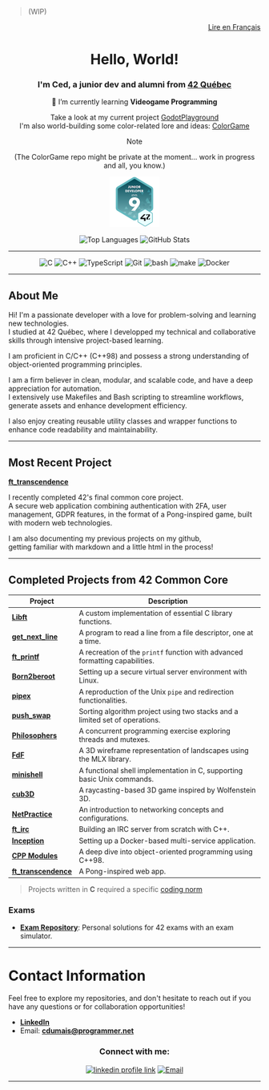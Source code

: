 > (WIP)

<div align="right">

[Lire en Français](./README_FR.md)

</div>

<!-- Character sheet

🧙‍♂️ Class:    Shell-wielding dev mage
🌀 Subclass: Makefile scholar, arcane game tinkerer, Linux technomancer

🪄 Skills:
  🔹 Script Smithing - Hand-forges Bash incantations.
  🔹 Workflow Alchemy - Transmutes chaos into reusable scripts.
  🔹 Automation Runes - Etches `.sh` rituals that banish tedium and summon order.
  🔹 Daemon Whispering - Talks to background processes. They sometimes talk back.

🎒 Inventory:
  🔸 +1 Makefile
  🔸 Shell wand (bound to ~/bin)
  🔸 Obsidian `.bash_history` scroll
  🔸 Uncompiled dreams of a 2D game
  🔸 Half-mapped levels and gravity experiments
  🔸 A well-worn 42 spellbook (`cdumais’s Grimoire of the Common Core`)

📜 Current Quests:
  ★ Refactor the Ancient Scripts (with comments this time)
  ★ Document the Forgotten Projects before they fade
  ★ Discover the Hidden Job Board of Sysadminia
  ★ Tame the input beasts of multi-dimensional game realms

🐞 Known Bugs:
  ✦ Occasionally casts `rm -rf` too confidently
  ✦ Believes every script deserves version control
  ✦ Talks to daemons in public
  ✦ Too many terminal tabs, too little RAM
  ✦ Wears headphones like armor against chaotic frequencies
  ✦ Easily startled by audio crits; Proximity debuff active.
-->

<!-- Status ideas
About to understand...
Understanding adjacent...
Knows just enough to ask better questions...
🦕
Version controlled since the Triassic... 
Jurasscript enabled.
Coding in C like extinction isn't real.
-->

<div align="center">

# Hello, World!

### I'm Ced, a junior dev and alumni from [42 Québec](https://www.42quebec.com)

🌱 I’m currently learning **Videogame Programming**  

Take a look at my current project [GodotPlayground](https://github.com/SaydRomey/GodotPlayground)  
I'm also world-building some color-related lore and ideas: [ColorGame](https://github.com/SaydRomey/ColorGame)  
> [!NOTE]
> (The ColorGame repo might be private at the moment... work in progress and all, you know.)  

<!-- Credly Badges -->

<!--
[![My Badge](./assets/42-cursus-junior-developer-level-9.png)](https://www.credly.com/badges/dce5ba28-a041-4f79-bad6-19be6ea74746/public_url)
-->

<p align="center">
  <a href="https://www.credly.com/badges/dce5ba28-a041-4f79-bad6-19be6ea74746/public_url">
    <img src="./assets/42-cursus-junior-developer-level-9.png" alt="42 Cursus Junior Developer Badge" width="100"/>
  </a>
</p>

<!-- Github Stats -->
<img src="https://github-readme-stats.vercel.app/api/top-langs/?username=SaydRomey&layout=compact&theme=tokyonight&card_width=400" alt="Top Languages" height="170"/>
<img src="https://github-readme-stats.vercel.app/api?username=SaydRomey&show_icons=true&theme=tokyonight" alt="GitHub Stats" height="170"/>

</div>

---

<div align="center">
  
![C](https://img.shields.io/badge/C-00599C?style=for-the-badge&logo=c&logoColor=white)
![C++](https://img.shields.io/badge/C%2B%2B-00599C?style=for-the-badge&logo=c%2B%2B&logoColor=white)
![TypeScript](https://img.shields.io/badge/typescript-%23007ACC.svg?style=for-the-badge&logo=typescript&logoColor=white)
![Git](https://img.shields.io/badge/GIT-E44C30?style=for-the-badge&logo=git&logoColor=white)
![bash](https://img.shields.io/badge/GNU%20Bash-4EAA25?style=for-the-badge&logo=GNU%20Bash&logoColor=white)
![make](https://img.shields.io/badge/Make-6D00CC.svg?style=for-the-badge&logo=Make&logoColor=white)
![Docker](https://img.shields.io/badge/Docker-2CA5E0?style=for-the-badge&logo=docker&logoColor=white)

</div>

---

## About Me

Hi! I'm a passionate developer with a love for problem-solving and learning new technologies.  
I studied at 42 Québec, where I developped my technical and collaborative skills through intensive project-based learning.

I am proficient in C/C++ (C++98) and possess a strong understanding of object-oriented programming principles.

I am a firm believer in clean, modular, and scalable code, and have a deep appreciation for automation.  
I extensively use Makefiles and Bash scripting to streamline workflows, generate assets and enhance development efficiency.

I also enjoy creating reusable utility classes and wrapper functions to enhance code readability and maintainability.

---

## Most Recent Project
**[ft_transcendence](https://github.com/SaydRomey/ft_transcendence)**

I recently completed 42's final common core project.  
A secure web application combining authentication with 2FA, user management, GDPR features, in the format of a Pong-inspired game, built with modern web technologies.

I am also documenting my previous projects on my github,  
getting familiar with markdown and a little html in the process!

---

## Completed Projects from 42 Common Core

| Project | Description |
|---------|------------|
| **[Libft](https://github.com/SaydRomey/libft)** | A custom implementation of essential C library functions. |
| **[get_next_line](https://github.com/SaydRomey/get_next_line)** | A program to read a line from a file descriptor, one at a time. |
| **[ft_printf](https://github.com/SaydRomey/ft_printf)** | A recreation of the `printf` function with advanced formatting capabilities. |
| **[Born2beroot](https://github.com/SaydRomey/B2BR)** | Setting up a secure virtual server environment with Linux. |
| **[pipex](https://github.com/SaydRomey/pipex)** | A reproduction of the Unix `pipe` and redirection functionalities. |
| **[push_swap](https://github.com/SaydRomey/push_swap)** | Sorting algorithm project using two stacks and a limited set of operations. |
| **[Philosophers](https://github.com/SaydRomey/Philosopher)** | A concurrent programming exercise exploring threads and mutexes. |
| **[FdF](https://github.com/SaydRomey/FdF)** | A 3D wireframe representation of landscapes using the MLX library. |
| **[minishell](https://github.com/SaydRomey/Minishell)** | A functional shell implementation in C, supporting basic Unix commands. |
| **[cub3D](https://github.com/SaydRomey/cub3D)** | A raycasting-based 3D game inspired by Wolfenstein 3D. |
| **[NetPractice](https://github.com/SaydRomey/netpractice)** | An introduction to networking concepts and configurations. |
| **[ft_irc](https://github.com/SaydRomey/ft_irc)** | Building an IRC server from scratch with C++. |
| **[Inception](https://github.com/SaydRomey/inception)** | Setting up a Docker-based multi-service application. |
| **[CPP Modules](https://github.com/SaydRomey/CPP)** | A deep dive into object-oriented programming using C++98. |
| **[ft_transcendence](https://github.com/SaydRomey/ft_transcendence)** | A Pong-inspired web app. |

> Projects written in **C** required a specific [coding norm](https://github.com/SaydRomey/42_ressources/blob/main/pdf/norm_en_v4.pdf)

### Exams
- **[Exam Repository](https://github.com/SaydRomey/exams)**: Personal solutions for 42 exams with an exam simulator.

---

# Contact Information
Feel free to explore my repositories, and don't hesitate to reach out if you have any questions or for collaboration opportunities!

- **[LinkedIn](https://www.linkedin.com/in/cedericdumais)**
- Email: **cdumais@programmer.net**

<h3 align="center">Connect with me:</h3>
<p align="center">
  <a href="https://www.linkedin.com/in/cedericdumais" target="blank"><img align="center" src="https://raw.githubusercontent.com/rahuldkjain/github-profile-readme-generator/master/src/images/icons/Social/linked-in-alt.svg" alt="linkedin profile link" height="30" width="40" /></a>
  <a href="mailto:cdumais@programmer.net"><img align="center" src="https://upload.wikimedia.org/wikipedia/commons/4/4e/Gmail_Icon.png" alt="Email" height="30" width="40" /></a>
</p>

---
